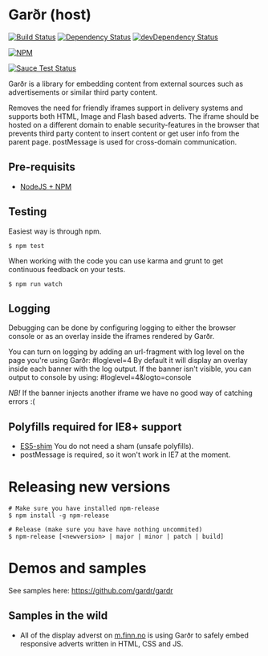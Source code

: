 # Garðr (host)

[![Build Status](https://api.travis-ci.org/gardr/host.png?branch=master)](https://travis-ci.org/gardr/host)
[![Dependency Status](https://david-dm.org/gardr/host.png)](https://david-dm.org/gardr/host)
[![devDependency Status](https://david-dm.org/gardr/host/dev-status.png)](https://david-dm.org/gardr/host#info=devDependencies)


[![NPM](https://nodei.co/npm/gardr-host.png?stars=true&downloads=true)](https://npmjs.org/package/gardr-host)

[![Sauce Test Status](https://saucelabs.com/browser-matrix/gardr.svg)](https://saucelabs.com/u/gardr)


Garðr is a library for embedding content from external sources such as advertisements or similar third party content.

Removes the need for friendly iframes support in delivery systems and supports both HTML, Image and Flash based adverts. The iframe should be hosted on a different domain to enable security-features in the browser that prevents third party content to insert content or get user info from the parent page. postMessage is used for cross-domain communication.

## Pre-requisits
* [NodeJS + NPM](http://nodejs.org)

## Testing
Easiest way is through npm.

	$ npm test

When working with the code you can use karma and grunt to get continuous feedback on your tests.

	$ npm run watch

## Logging

Debugging can be done by configuring logging to either the browser console or as an overlay inside the iframes rendered by Garðr.

You can turn on logging by adding an url-fragment with log level on the page you're using Garðr: #loglevel=4
By default it will display an overlay inside each banner with the log output. If the banner isn't visible, you can output to console by using: #loglevel=4&logto=console

*NB!* If the banner injects another iframe we have no good way of catching errors :(


## Polyfills required for IE8+ support

* [ES5-shim](https://npmjs.org/package/es5-shim) You do not need a sham (unsafe polyfills).
* postMessage is required, so it won't work in IE7 at the moment.

# Releasing new versions

	# Make sure you have installed npm-release
	$ npm install -g npm-release

	# Release (make sure you have have nothing uncommited)
	$ npm-release [<newversion> | major | minor | patch | build]

# Demos and samples

See samples here: https://github.com/gardr/gardr

## Samples in the wild

* All of the display adverst on [m.finn.no](http://m.finn.no/) is using Garðr to safely embed responsive adverts written in HTML, CSS and JS.
